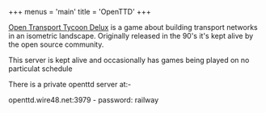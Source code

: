 +++
menus = 'main'
title = 'OpenTTD'
+++

[Open Transport Tycoon Delux](https://www.openttd.org/) is a game about building
transport networks in an isometric landscape. Originally released in the 90's
it's kept alive by the open source community.

This server is kept alive and occasionally has games being played on no particulat schedule

There is a private openttd server at:-

openttd.wire48.net:3979 - password: railway

